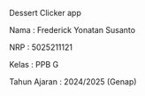 Dessert Clicker app


Nama           : Frederick Yonatan Susanto

NRP            : 5025211121

Kelas          : PPB G

Tahun Ajaran   : 2024/2025 (Genap)
